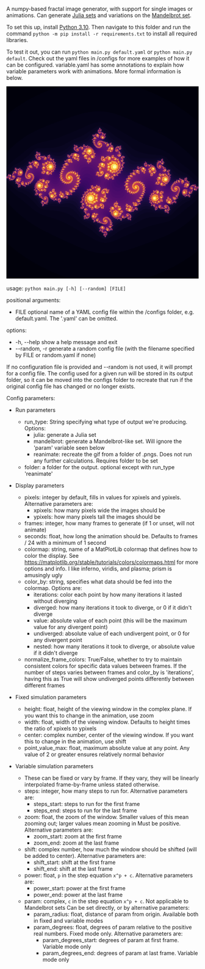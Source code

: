 A numpy-based fractal image generator, with support for single images or animations.
Can generate [Julia sets](https://en.wikipedia.org/wiki/Julia_set) and variations on the
[Mandelbrot set](https://en.wikipedia.org/wiki/Mandelbrot_set).

To set this up, install [Python 3.10](https://www.python.org/downloads/release/python-31010/).
Then navigate to this folder and run the command `python -m pip install -r requirements.txt` to install
all required libraries.

To test it out, you can run `python main.py default.yaml` or `python main.py default`.
Check out the yaml files in /configs for more examples of how it can be configured.
variable.yaml has some annotations to explain how variable parameters work with animations.
More formal information is below.

![spiraling tiled fractal](./example_images/julia_default.png)

usage: `python main.py [-h] [--random] [FILE]`

positional arguments:
  * FILE          optional name of a YAML config file within the /configs folder, e.g. default.yaml. The '.yaml' can be omitted.

options:
  * -h, --help    show a help message and exit
  * --random, -r  generate a random config file (with the filename specified by FILE or random.yaml if none)

If no configuration file is provided and --random is not used, it will prompt for a config file. 
The config used for a given run will be stored in its output folder, so it can be moved into the configs folder
to recreate that run if the original config file has changed or no longer exists.

Config parameters:

* Run parameters
  * run_type: String specifying what type of output we're producing. Options:
    * julia: generate a Julia set
    * mandelbrot: generate a Mandelbrot-like set. Will ignore the 'param' variable seen below
    * reanimate: recreate the gif from a folder of .pngs. Does not run any further calculations.
      Requires folder to be set
  * folder: a folder for the output. optional except with run_type 'reanimate'

* Display parameters
  * pixels: integer by default, fills in values for xpixels and ypixels. Alternative parameters are:
    * xpixels: how many pixels wide the images should be
    * ypixels: how many pixels tall the images should be
  * frames: integer, how many frames to generate (if 1 or unset, will not animate)
  * seconds: float, how long the animation should be. Defaults to frames / 24 with a minimum of 1 second
  * colormap: string, name of a MatPlotLib colormap that defines how to color the display.
    See https://matplotlib.org/stable/tutorials/colors/colormaps.html for more options and info. 
    I like inferno, viridis, and plasma; prism is amusingly ugly
  * color_by: string, specifies what data should be fed into the colormap. Options are:
    * iterations: color each point by how many iterations it lasted without diverging
    * diverged: how many iterations it took to diverge, or 0 if it didn't diverge
    * value: absolute value of each point (this will be the maximum value for any divergent point)
    * undiverged: absolute value of each undivergent point, or 0 for any divergent point
    * nested: how many iterations it took to diverge, or absolute value if it didn't diverge
  * normalize_frame_colors: True/False, whether to try to maintain consistent colors for 
    specific data values between frames.
    If the number of steps varies between frames and color_by is 'iterations',
    having this as True will show undiverged points differently between different frames

* Fixed simulation parameters
  * height: float, height of the viewing window in the complex plane. If you want this to change in the animation, use zoom
  * width: float, width of the viewing window. Defaults to height times the ratio of xpixels to ypixels
  * center: complex number, center of the viewing window. If you want this to change in the animation, use shift
  * point_value_max: float, maximum absolute value at any point. Any value of 2 or greater ensures relatively normal behavior


* Variable simulation parameters
  * These can be fixed or vary by frame. If they vary, they will be linearly interpolated frame-by-frame unless stated otherwise.
  * steps: integer, how many steps to run for. Alternative parameters are:
    * steps_start: steps to run for the first frame
    * steps_end: steps to run for the last frame
  * zoom: float, the zoom of the window. Smaller values of this mean zooming out; larger values mean zooming in
    Must be positive. Alternative parameters are:
    * zoom_start: zoom at the first frame
    * zoom_end: zoom at the last frame
  * shift: complex number, how much the window should be shifted (will be added to center). Alternative parameters are:
    * shift_start: shift at the first frame
    * shift_end: shift at the last frame
  * power: float, `p` in the step equation `x^p + c`. Alternative parameters are:
    * power_start: power at the first frame
    * power_end: power at the last frame
  * param: complex, `c` in the step equation `x^p + c`. Not applicable to Mandelbrot sets
    Can be set directly, or by alternative parameters:
    * param_radius: float, distance of param from origin. Available both in fixed and variable modes
    * param_degrees: float, degrees of param relative to the positive real numbers. Fixed mode only. Alternative parameters are:
      * param_degrees_start: degrees of param at first frame. Variable mode only
      * param_degrees_end: degrees of param at last frame. Variable mode only
